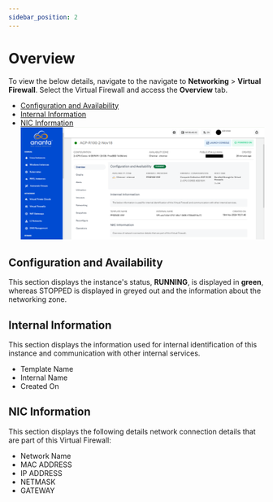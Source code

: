 ```yaml
---
sidebar_position: 2
---
```

# Overview

To view the below details, navigate to the navigate to **Networking** > **Virtual Firewall**. Select the Virtual Firewall and access the **Overview** tab.

- [Configuration and Availability](#configuration-and-availability)
- [Internal Information](#internal-information)
- [NIC Information](#nic-information)  
 ![Virtual Firewall Details](img/VirtualFirewallDetails.png)
## Configuration and Availability

This section displays the instance's status, **RUNNING**, is displayed in **green**, whereas STOPPED is displayed in greyed out and the information about the networking zone.
## Internal Information

This section displays the information used for internal identification of this instance and communication with other internal services.

- Template Name
- Internal Name
- Created On
## NIC Information

This section displays the following details network connection details that are part of this Virtual Firewall:
- Network Name
- MAC ADDRESS
- IP ADDRESS
- NETMASK
- GATEWAY

